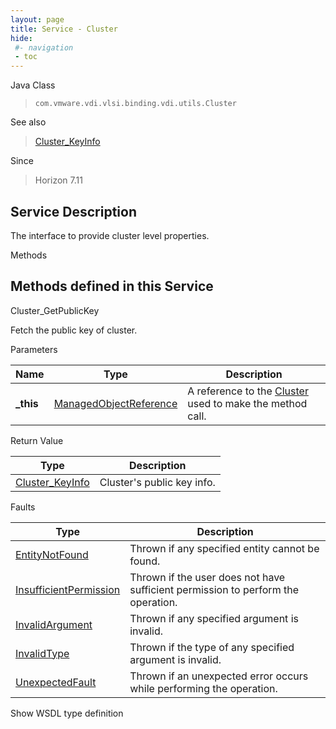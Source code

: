 ```yaml
---
layout: page
title: Service - Cluster
hide:
 #- navigation
 - toc
---
```


  
 
  



Java Class  
> `com.vmware.vdi.vlsi.binding.vdi.utils.Cluster`

See also  
> [Cluster_KeyInfo](vdi.utils.Cluster.KeyInfo.md)

Since  
> Horizon 7.11


  


## Service Description

The interface to provide cluster level properties. 

Methods

Methods defined in this Service   
---  
Cluster_GetPublicKey  
  



Fetch the public key of cluster. 

Parameters 

Name| Type| Description  
---|---|---  
**_this**| [ManagedObjectReference](vmodl.ManagedObjectReference.md)|  A reference to the [Cluster](vdi.utils.Cluster.md) used to make the method call.   
  


Return Value 

Type |  Description   
---|---  
[Cluster_KeyInfo](vdi.utils.Cluster.KeyInfo.md)| Cluster's public key info.  
  


Faults 

Type |  Description   
---|---  
[EntityNotFound](vdi.fault.EntityNotFound.md)| Thrown if any specified entity cannot be found.  
[InsufficientPermission](vdi.fault.InsufficientPermission.md)| Thrown if the user does not have sufficient permission to perform the operation.  
[InvalidArgument](vdi.fault.InvalidArgument.md)| Thrown if any specified argument is invalid.  
[InvalidType](vdi.fault.InvalidType.md)| Thrown if the type of any specified argument is invalid.  
[UnexpectedFault](vdi.fault.UnexpectedFault.md)| Thrown if an unexpected error occurs while performing the operation.  
  
Show WSDL type definition

  
  
  
  
  
  
  
